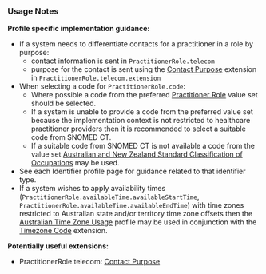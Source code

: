 ### Usage Notes

**Profile specific implementation guidance:**
- If a system needs to differentiate contacts for a practitioner in a role by purpose:
  - contact information is sent in `PractitionerRole.telecom`
  - purpose for the contact is sent using the [Contact Purpose](StructureDefinition-contact-purpose.html) extension in `PractitionerRole.telecom.extension`
- When selecting a code for `PractitionerRole.code`:
  - Where possible a code from the preferred [Practitioner Role](https://healthterminologies.gov.au/fhir/ValueSet/practitioner-role-1) value set should be selected.
  - If a system is unable to provide a code from the preferred value set because the implementation context is not restricted to healthcare practitioner providers then it is recommended to select a suitable code from SNOMED CT. 
  - If a suitable code from SNOMED CT is not available a code from the value set [Australian and New Zealand Standard Classification of Occupations](https://healthterminologies.gov.au/fhir/ValueSet/anzsco-1) may be used.
- See each Identifier profile page for guidance related to that identifier type.
- If a system wishes to apply availability times (`PractitionerRole.availableTime.availableStartTime`, `PractitionerRole.availableTime.availableEndTime`) with time zones restricted to Australian state and/or territory time zone offsets then the [Australian Time Zone Usage](StructureDefinition-au-timezone-usage.html) profile may be used in conjunction with the [Timezone Code](http://hl7.org/fhir/StructureDefinition/timezone) extension.


**Potentially useful extensions:**
* PractitionerRole.telecom: [Contact Purpose](StructureDefinition-contact-purpose.html)
